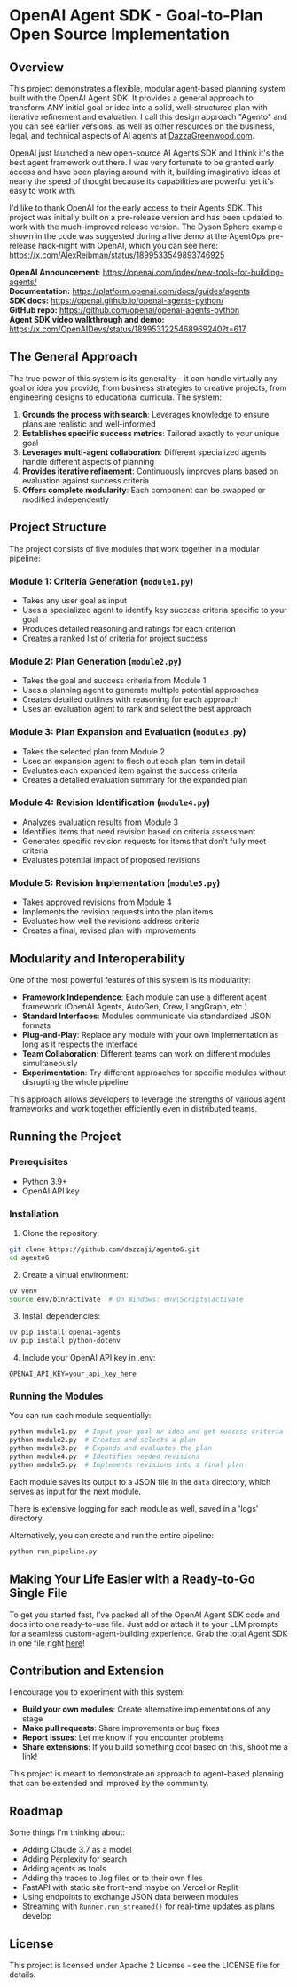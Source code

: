 # OpenAI Agent SDK - Goal-to-Plan Open Source Implementation

## Overview
This project demonstrates a flexible, modular agent-based planning system built with the OpenAI Agent SDK. It provides a general approach to transform ANY initial goal or idea into a solid, well-structured plan with iterative refinement and evaluation.  I call this design approach "Agento" and you can see earlier versions, as well as other resources on the business, legal, and technical aspects of AI agents at [DazzaGreenwood.com](https://www.dazzagreenwood.com/).

OpenAI just launched a new open-source AI Agents SDK and I think it's the best agent framework out there. I was very fortunate to be granted early access and have been playing around with it, building imaginative ideas at nearly the speed of thought because its capabilities are powerful yet it's easy to work with.

I'd like to thank OpenAI for the early access to their Agents SDK. This project was initially built on a pre-release version and has been updated to work with the much-improved release version. The Dyson Sphere example shown in the code was suggested during a live demo at the AgentOps pre-release hack-night with OpenAI, which you can see here: https://x.com/AlexReibman/status/1899533549893746925

**OpenAI Announcement:** https://openai.com/index/new-tools-for-building-agents/  
**Documentation:** https://platform.openai.com/docs/guides/agents  
**SDK docs:** https://openai.github.io/openai-agents-python/  
**GitHub repo:** https://github.com/openai/openai-agents-python  
**Agent SDK video walkthrough and demo:** https://x.com/OpenAIDevs/status/1899531225468969240?t=617

## The General Approach

The true power of this system is its generality - it can handle virtually any goal or idea you provide, from business strategies to creative projects, from engineering designs to educational curricula. The system:

1. **Grounds the process with search**: Leverages knowledge to ensure plans are realistic and well-informed
2. **Establishes specific success metrics**: Tailored exactly to your unique goal
3. **Leverages multi-agent collaboration**: Different specialized agents handle different aspects of planning
4. **Provides iterative refinement**: Continuously improves plans based on evaluation against success criteria
5. **Offers complete modularity**: Each component can be swapped or modified independently

## Project Structure

The project consists of five modules that work together in a modular pipeline:

### Module 1: Criteria Generation (`module1.py`)
- Takes any user goal as input
- Uses a specialized agent to identify key success criteria specific to your goal
- Produces detailed reasoning and ratings for each criterion
- Creates a ranked list of criteria for project success

### Module 2: Plan Generation (`module2.py`)
- Takes the goal and success criteria from Module 1
- Uses a planning agent to generate multiple potential approaches
- Creates detailed outlines with reasoning for each approach
- Uses an evaluation agent to rank and select the best approach

### Module 3: Plan Expansion and Evaluation (`module3.py`)
- Takes the selected plan from Module 2
- Uses an expansion agent to flesh out each plan item in detail
- Evaluates each expanded item against the success criteria
- Creates a detailed evaluation summary for the expanded plan

### Module 4: Revision Identification (`module4.py`)
- Analyzes evaluation results from Module 3
- Identifies items that need revision based on criteria assessment
- Generates specific revision requests for items that don't fully meet criteria
- Evaluates potential impact of proposed revisions

### Module 5: Revision Implementation (`module5.py`)
- Takes approved revisions from Module 4
- Implements the revision requests into the plan items
- Evaluates how well the revisions address criteria
- Creates a final, revised plan with improvements

## Modularity and Interoperability

One of the most powerful features of this system is its modularity:

- **Framework Independence**: Each module can use a different agent framework (OpenAI Agents, AutoGen, Crew, LangGraph, etc.)
- **Standard Interfaces**: Modules communicate via standardized JSON formats
- **Plug-and-Play**: Replace any module with your own implementation as long as it respects the interface
- **Team Collaboration**: Different teams can work on different modules simultaneously
- **Experimentation**: Try different approaches for specific modules without disrupting the whole pipeline

This approach allows developers to leverage the strengths of various agent frameworks and work together efficiently even in distributed teams.

## Running the Project

### Prerequisites
- Python 3.9+
- OpenAI API key

### Installation

1. Clone the repository:
```bash
git clone https://github.com/dazzaji/agento6.git
cd agento6
```

2. Create a virtual environment:
```bash
uv venv
source env/bin/activate  # On Windows: env\Scripts\activate
```

3. Install dependencies:
```bash
uv pip install openai-agents
uv pip install python-dotenv
```

4. Include your OpenAI API key in .env:

```
OPENAI_API_KEY=your_api_key_here
```

### Running the Modules

You can run each module sequentially:

```bash
python module1.py  # Input your goal or idea and get success criteria
python module2.py  # Creates and selects a plan
python module3.py  # Expands and evaluates the plan
python module4.py  # Identifies needed revisions
python module5.py  # Implements revisions into a final plan
```

Each module saves its output to a JSON file in the `data` directory, which serves as input for the next module.

There is extensive logging for each module as well, saved in a 'logs' directory.

Alternatively, you can create and run the entire pipeline:

```bash
python run_pipeline.py
```
## Making Your Life Easier with a Ready-to-Go Single File

To get you started fast, I’ve packed all of the OpenAI Agent SDK code and docs into one ready-to-use file. Just add or attach it to your LLM prompts for a seamless custom-agent-building experience. Grab the total Agent SDK in one file right [here](https://raw.githubusercontent.com/dazzaji/agento6/refs/heads/main/openai_openai-agents-python.md)!

## Contribution and Extension

I encourage you to experiment with this system:

- **Build your own modules**: Create alternative implementations of any stage
- **Make pull requests**: Share improvements or bug fixes
- **Report issues**: Let me know if you encounter problems
- **Share extensions**: If you build something cool based on this, shoot me a link!

This project is meant to demonstrate an approach to agent-based planning that can be extended and improved by the community.

## Roadmap

Some things I'm thinking about:

* Adding Claude 3.7 as a model
* Adding Perplexity for search
* Adding agents as tools
* Adding the traces to .log files or to their own files
* FastAPI with static site front-end maybe on Vercel or Replit
* Using endpoints to exchange JSON data between modules
* Streaming with `Runner.run_streamed()` for real-time updates as plans develop

## License

This project is licensed under Apache 2 License - see the LICENSE file for details.

